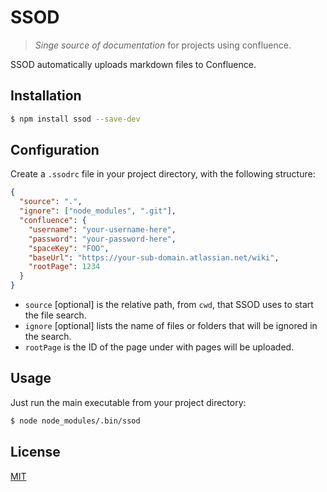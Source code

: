 # SSOD

> _Singe source of documentation_ for projects using confluence.

SSOD automatically uploads markdown files to Confluence.

## Installation

```bash
$ npm install ssod --save-dev
```

## Configuration

Create a `.ssodrc` file in your project directory, with the following structure:

```json
{
  "source": ".",
  "ignore": ["node_modules", ".git"],
  "confluence": {
    "username": "your-username-here",
    "password": "your-password-here",
    "spaceKey": "FOO",
    "baseUrl": "https://your-sub-domain.atlassian.net/wiki",
    "rootPage": 1234
  }
}
```

- `source` [optional] is the relative path, from `cwd`, that SSOD uses to start the file search.
- `ignore` [optional] lists the name of files or folders that will be ignored in the search.
- `rootPage` is the ID of the page under with pages will be uploaded.

## Usage

Just run the main executable from your project directory: 

```bash
$ node node_modules/.bin/ssod
```

## License

[MIT](https://github.com/gmunguia/ssod/blob/master/LICENSE)

